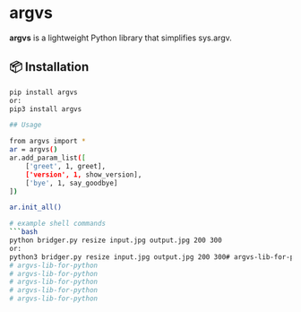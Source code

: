 # argvs 

**argvs** is a lightweight Python library that simplifies sys.argv.


## 📦 Installation

```bash
pip install argvs
or:
pip3 install argvs

## Usage

from argvs import *
ar = argvs()
ar.add_param_list([
    ['greet', 1, greet],
    ['version', 1, show_version],
    ['bye', 1, say_goodbye]
])

ar.init_all()

# example shell commands
```bash
python bridger.py resize input.jpg output.jpg 200 300
or:
python3 bridger.py resize input.jpg output.jpg 200 300# argvs-lib-for-python
# argvs-lib-for-python
# argvs-lib-for-python
# argvs-lib-for-python
# argvs-lib-for-python
# argvs-lib-for-python
